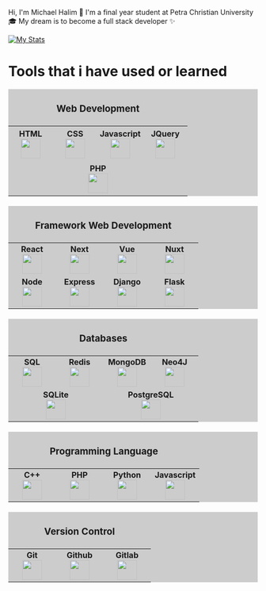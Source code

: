 Hi, I'm Michael Halim 👋
I'm a final year student at Petra Christian University 🎓
My dream is to become a full stack developer ✨

[![My Stats](https://github-readme-stats.vercel.app/api?username=michael-halim&show_icons=true&theme=tokyonight&count_private=true)](https://github.com/anuraghazra/github-readme-stats)


# Tools that i have used or learned
<table style="background:#ccc" width="600px">
    <thead>
        <tr>
            <td align="center" colspan="5">
                <h3>Web Development</h3>
            </td>
        </tr>
    </thead>
    <tbody>
        <tr valign="top">
            <td width="80px" align="center" style="padding: 5px;">
                <span><strong>HTML</strong></span><br>
                <img height="40px" src="https://cdn.jsdelivr.net/gh/devicons/devicon/icons/html5/html5-original.svg">
            </td>
            <td width="80px" align="center" style="padding: 5px;">
                <span><strong>CSS</strong></span><br>
                <img height="40px" src="https://cdn.jsdelivr.net/gh/devicons/devicon/icons/css3/css3-original.svg">
            </td>
            <td width="80px" align="center" style="padding: 5px;">
                <span><strong>Javascript</strong></span><br>
                <img height="40px"
                    src="https://cdn.jsdelivr.net/gh/devicons/devicon/icons/javascript/javascript-original.svg" />
            </td>
            <td width="80px" align="center" style="padding: 5px;">
                <span><strong>JQuery</strong></span><br>
                <img height="40px"
                    src="https://cdn.jsdelivr.net/gh/devicons/devicon/icons/jquery/jquery-plain-wordmark.svg" />
            </td>
        </tr>
        <tr valign="top">
            <td width="80px" align="center" colspan="4" style="padding: 5px;">
                <span><strong>PHP</strong></span><br>
                <img height="40px" src="https://cdn.jsdelivr.net/gh/devicons/devicon/icons/php/php-plain.svg" />
            </td>
        </tr>
    </tbody>
</table>

<div style="margin-top: 20px;"></div>
<table style="background:#ccc" width="600px">
    <thead>
        <tr>
            <td align="center" colspan="5">
                <h3>Framework Web Development</h3>
            </td>
        </tr>
    </thead>
    <tbody>
        <tr valign="top">
            <td width="80px" align="center">
                <span><strong>React</strong></span><br>
                <img height="40px" src="https://cdn.jsdelivr.net/gh/devicons/devicon/icons/react/react-original.svg">
            </td>
            <td width="80px" align="center">
                <span><strong>Next</strong></span><br>
                <img height="40px" src="https://cdn.jsdelivr.net/gh/devicons/devicon/icons/nextjs/nextjs-original.svg">
            </td>
            <td width="80px" align="center">
                <span><strong>Vue</strong></span><br>
                <img height="40px" src="https://cdn.jsdelivr.net/gh/devicons/devicon/icons/vuejs/vuejs-original.svg" />
            </td>
            <td width="80px" align="center">
                <span><strong>Nuxt</strong></span><br>
                <img height="40px"
                    src="https://cdn.jsdelivr.net/gh/devicons/devicon/icons/nuxtjs/nuxtjs-original.svg" />
            </td>
        </tr>
        <tr valign="top" style="border-spacing:0 15px;">
            <td width="80px" align="center">
                <span><strong>Node</strong></span><br>
                <img height="40px"
                    src="https://cdn.jsdelivr.net/gh/devicons/devicon/icons/nodejs/nodejs-plain-wordmark.svg">
            </td>
            <td width="80px" align="center">
                <span><strong>Express</strong></span><br>
                <img height="40px"
                    src="https://cdn.jsdelivr.net/gh/devicons/devicon/icons/express/express-original-wordmark.svg">
            </td>
            <td width="80px" align="center">
                <span><strong>Django</strong></span><br>
                <img height="40px" src="https://cdn.jsdelivr.net/gh/devicons/devicon/icons/django/django-plain.svg">
            </td>
            <td width="80px" align="center">
                <span><strong>Flask</strong></span><br>
                <img height="40px" src="https://cdn.jsdelivr.net/gh/devicons/devicon/icons/flask/flask-original.svg">
            </td>
        </tr>
    </tbody>
</table>
<div style="margin-top: 20px;"></div>

<table style="background:#ccc" width="600px">
    <thead>
        <tr>
            <td align="center" colspan="5">
                <h3>Databases</h3>
            </td>
        </tr>
    </thead>
    <tbody>
        <tr valign="top">
            <td width="80px" align="center">
                <span><strong>SQL</strong></span><br>
                <img height="40px"
                    src="https://cdn.jsdelivr.net/gh/devicons/devicon/icons/mysql/mysql-original-wordmark.svg">
            </td>
            <td width="80px" align="center">
                <span><strong>Redis</strong></span><br>
                <img height="40px" src="https://cdn.jsdelivr.net/gh/devicons/devicon/icons/redis/redis-original.svg">
            </td>
            <td width="80px" align="center">
                <span><strong>MongoDB</strong></span><br>
                <img height="40px"
                    src="https://cdn.jsdelivr.net/gh/devicons/devicon/icons/mongodb/mongodb-original.svg" />
            </td>
            <td width="80px" align="center">
                <span><strong>Neo4J</strong></span><br>
                <img height="40px"
                    src="https://cdn.jsdelivr.net/gh/devicons/devicon/icons/neo4j/neo4j-original-wordmark.svg" />
            </td>
        </tr>
        <tr valign="top">
            <td width="80px" align="center" colspan="2">
                <span><strong>SQLite</strong></span><br>
                <img height="40px"
                    src="https://cdn.jsdelivr.net/gh/devicons/devicon/icons/sqlite/sqlite-original-wordmark.svg">
            </td>
            <td width="80px" align="center" colspan="2">
                <span><strong>PostgreSQL</strong></span><br>
                <img height="40px"
                    src="https://cdn.jsdelivr.net/gh/devicons/devicon/icons/postgresql/postgresql-original-wordmark.svg">
            </td>
        </tr>
    </tbody>
</table>
<div style="margin-top: 20px;"></div>

<table style="background:#ccc" width="600px">
    <thead>
        <tr>
            <td align="center" colspan="5">
                <h3>Programming Language</h3>
            </td>
        </tr>
    </thead>
    <tbody>
        <tr valign="top">
            <td width="80px" align="center">
                <span><strong>C++</strong></span><br>
                <img height="40px"
                    src="https://cdn.jsdelivr.net/gh/devicons/devicon/icons/cplusplus/cplusplus-original.svg">
            </td>
            <td width="80px" align="center">
                <span><strong>PHP</strong></span><br>
                <img height="40px" src="https://cdn.jsdelivr.net/gh/devicons/devicon/icons/php/php-plain.svg">
            </td>
            <td width="80px" align="center">
                <span><strong>Python</strong></span><br>
                <img height="40px"
                    src="https://cdn.jsdelivr.net/gh/devicons/devicon/icons/python/python-original.svg" />
            </td>
            <td width="80px" align="center">
                <span><strong>Javascript</strong></span><br>
                <img height="40px"
                    src="https://cdn.jsdelivr.net/gh/devicons/devicon/icons/javascript/javascript-original.svg" />
            </td>
        </tr>
    </tbody>
</table>
<div style="margin-top: 20px;"></div>

<table style="background:#ccc" width="600px">
    <thead>
        <tr>
            <td align="center" colspan="5">
                <h3>Version Control</h3>
            </td>
        </tr>
    </thead>
    <tbody>
        <tr valign="top">
            <td width="80px" align="center">
                <span><strong>Git</strong></span><br>
                <img height="40px" src="https://cdn.jsdelivr.net/gh/devicons/devicon/icons/git/git-original.svg">
            </td>
            <td width="80px" align="center">
                <span><strong>Github</strong></span><br>
                <img height="40px" src="https://cdn.jsdelivr.net/gh/devicons/devicon/icons/github/github-original.svg">
            </td>
            <td width="80px" align="center">
                <span><strong>Gitlab</strong></span><br>
                <img height="40px"
                    src="https://cdn.jsdelivr.net/gh/devicons/devicon/icons/github/github-original-wordmark.svg" />
            </td>
        </tr>
    </tbody>
</table>
